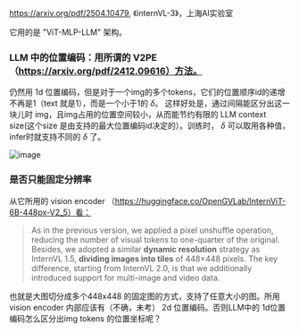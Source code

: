 https://arxiv.org/pdf/2504.10479, 《internVL-3》，上海AI实验室

它用的是 "ViT-MLP-LLM" 架构。

### LLM 中的位置编码：用所谓的 V2PE（https://arxiv.org/pdf/2412.09616）方法。

仍然用 1d 位置编码，但是对于一个img的多个tokens，它们的位置顺序id的递增不再是1（text 就是1），而是一个小于1的 $\delta$。 这样好处是，通过间隔能区分出这一块儿时 img，且img占用的位置空间较小，从而能节约有限的 LLM context size(这个size 是由支持的最大位置编码id决定的）。训练时， $\delta$ 可以取用各种值， infer时就支持不同的 $\delta$ 了。

![image](https://github.com/user-attachments/assets/f23cbbee-8f6a-4f38-ac24-5488e41c63ee)

### 是否只能固定分辨率
从它所用的 vision encoder （https://huggingface.co/OpenGVLab/InternViT-6B-448px-V2_5）看：
> As in the previous version, we applied a pixel unshuffle operation, reducing the number of visual tokens to one-quarter of the original. Besides, we adopted a similar **dynamic resolution** strategy as InternVL 1.5, **dividing images into tiles** of 448×448 pixels. The key difference, starting from InternVL 2.0, is that we additionally introduced support for multi-image and video data.

也就是大图切分成多个448x448 的固定图的方式，支持了任意大小的图。所用 vision encoder 内部应该有（不确，未考） 2d 位置编码。否则LLM中的 1d位置编码怎么区分出img tokens 的位置坐标呢？
